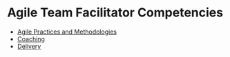 # Agile Team Facilitator Competencies

- [Agile Practices and Methodologies](Competencies\Agile.md)
- [Coaching](Competencies\Coaching.md)
- [Delivery](Competencies\Delivery.md)